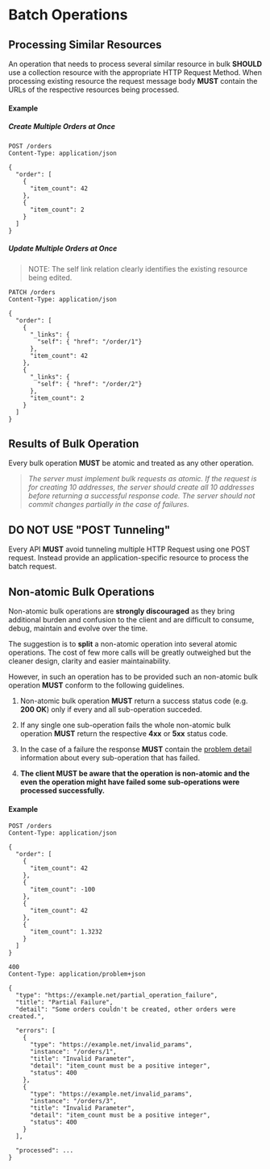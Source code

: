 # Batch Operations

## Processing Similar Resources
An operation that needs to process several similar resource in bulk **SHOULD** use a collection resource with the appropriate HTTP Request Method. When processing existing resource the request message body **MUST** contain the URLs of the respective resources being processed.

#### Example
##### Create Multiple Orders at Once

```
POST /orders
Content-Type: application/json

{
  "order": [
    {
      "item_count": 42
    },
    {
      "item_count": 2
    }
  ]
}
```


##### Update Multiple Orders at Once
> NOTE: The self link relation clearly identifies the existing resource being edited.

```
PATCH /orders
Content-Type: application/json

{
  "order": [
    {
      "_links": {
        "self": { "href": "/order/1"}
      },
      "item_count": 42
    },
    {
      "_links": {
        "self": { "href": "/order/2"}
      },      
      "item_count": 2
    }
  ]
}
```

## Results of Bulk Operation
Every bulk operation **MUST** be atomic and treated as any other operation.

> _The server must implement bulk requests as atomic. If the request is for creating 10 addresses, the server should create all 10 addresses before returning a successful response code. The server should not commit changes partially in the case of failures._


## DO NOT USE "POST Tunneling"
Every API **MUST** avoid tunneling multiple HTTP Request using one POST request. Instead provide an application-specific resource to process the batch request.


## Non-atomic Bulk Operations
Non-atomic bulk operations are **strongly discouraged** as they bring additional burden and confusion to the client and are difficult to consume, debug, maintain and evolve over the time.

The suggestion is to **split** a non-atomic operation into several atomic operations. The cost of few more calls will be greatly outweighed but the cleaner design, clarity and easier maintainability.

However, in such an operation has to be provided such an non-atomic bulk operation **MUST** conform to the following guidelines.

1. Non-atomic bulk operation **MUST** return a success status code (e.g. **200 OK**) only if every and all sub-operation succeded.

1. If any single one sub-operation fails the whole non-atomic bulk operation **MUST** return the respective **4xx** or **5xx** status code.

1. In the case of a failure the response **MUST** contain the [problem detail](https://adidas-group.gitbooks.io/api-guidelines/content/message/error-reporting.html) information about every sub-operation that has failed.

1. **The client MUST be aware that the operation is non-atomic and the even the operation might have failed some sub-operations were processed successfully.**


#### Example


```
POST /orders
Content-Type: application/json

{
  "order": [
    {
      "item_count": 42
    },
    {
      "item_count": -100
    },        
    {
      "item_count": 42
    },
    {
      "item_count": 1.3232
    }
  ]
}
```

```
400
Content-Type: application/problem+json

{
  "type": "https://example.net/partial_operation_failure",
  "title": "Partial Failure",
  "detail": "Some orders couldn't be created, other orders were created.",
  
  "errors": [
    {
      "type": "https://example.net/invalid_params",
      "instance": "/orders/1",
      "title": "Invalid Parameter",
      "detail": "item_count must be a positive integer",
      "status": 400
    },
    {
      "type": "https://example.net/invalid_params",
      "instance": "/orders/3",
      "title": "Invalid Parameter",
      "detail": "item_count must be a positive integer",
      "status": 400
    }
  ],

  "processed": ...
}

```






